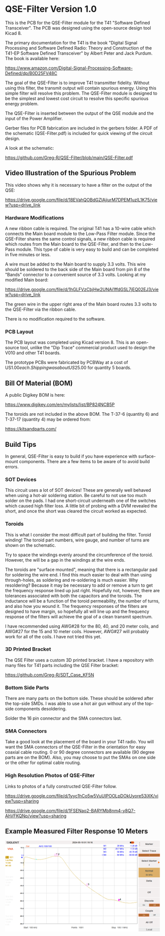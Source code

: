 # QSE-Filter Version 1.0

This is the PCB for the QSE-Filter module for the T41 "Software Defined Transceiver".
The PCB was designed using the open-source design tool Kicad 8.

The primary documentation for the T41 is the book "Digital Signal Processing and Software Defined Radio:
Theory and Construction of the T41-EP Software Defined Transceiver" by Albert Peter and Jack Purdum.
The book is available here:

<https://www.amazon.com/Digital-Signal-Processing-Software-Defined/dp/B0D25FV48C>

The goal of the QSE-Filter is to improve T41 transmitter fidelity.  Without using
this filter, the transmit output will contain spurious energy.  Using this simple filter
will resolve this problem.  The QSE-Filter module is designed to be the simplest
and lowest cost circuit to resolve this specific spurious energy problem.

The QSE-Filter is inserted between the output of the QSE module and the input of the
Power Amplifier.

Gerber files for PCB fabrication are included in the gerbers folder.
A PDF of the schematic (QSE-Filter.pdf) is included for quick viewing of the circuit design.

A look at the schematic:

<https://github.com/Greg-R/QSE-Filter/blob/main/QSE-Filter.pdf>

## Video Illustration of the Spurious Problem

This video shows why it is necessary to have a filter on the output of the QSE:

<https://drive.google.com/file/d/18EVahQOBdGZIAjiurM7DPEM1uzlL1K75/view?usp=drive_link>

### Hardware Modifications

A new ribbon cable is required.  The original T41 has a 10-wire cable which connects the Main board module to the Low-Pass
Filter module.  Since the QSE-Filter shares the same control signals, a new ribbon cable is required which routes from the
Main board to the QSE-Filter, and then to the Low-Pass module.  This type of cable is very easy to build and can be
completed in five minutes or less.

A wire must be added to the Main board to supply 3.3 volts.  This wire should be soldered to the back side of the Main
board from pin 8 of the "Bands" connector to a convenient source of 3.3 volts.  Looking at my modified Main board:

<https://drive.google.com/file/d/1hGLFVzCbjHw2UNAi1ffdGSL7jEQ02EJ3/view?usp=drive_link>

The green wire in the upper right area of the Main board routes 3.3 volts to the QSE-Filter via the ribbon cable.

There is no modification required to the software.

### PCB Layout

The PCB layout was completed using Kicad version 8.  This is an open-source tool, unlike the "Dip Trace" commercial product used
to design the V010 and other T41 boards.

The prototype PCBs were fabricated by PCBWay at a cost of US$1.00 each.  Shipping was about US$25.00 for quantity 5 boards.

## Bill Of Material (BOM)

A public Digikey BOM is here:

<https://www.digikey.com/en/mylists/list/BP824NCB5P>

The toroids are not included in the above BOM.  The T-37-6 (quantity 6) and T-37-17 (quantity 4) may be ordered from:

<https://kitsandparts.com/>

## Build Tips

In general, QSE-Filter is easy to build if you have experience with surface-mount components.  There are a few items to be aware of
to avoid build errors.

### SOT Devices

This circuit uses a lot of SOT devices!  These are generally well behaved when using a hot-air soldering station.  Be careful to not
use too much solder on the pads.  I had one short-circuit underneath one of the switches which caused high filter loss.  A little
bit of probing with a DVM revealed the short, and once the short was cleared the circuit worked as expected.

### Toroids

This is what I consider the most difficult part of building the filter.  Toroid winding!
The toroid part numbers, wire gauge, and number of turns are shown on the schematic.

Try to space the windings evenly around the circumference of the toroid.  However, the will be a gap in the windings
at the wire ends.

The toroids are "surface mounted", meaning that there is a rectangular pad for soldering the wire end.  I find this much
easier to deal with than using through-holes, as soldering and re-soldering is much easier.  Why resoldering?  Because
it may be necessary to add or remove a turn to get the frequency response lined up just right.  Hopefully not, however,
there are tolerances associated with both the capacitors and the toroids.  The inductance will be a function of the toroid
permeability, the number of turns, and also how you wound it.  The frequency responses of the filters are designed to have
margin, so hopefully all will line up and the frequency response of the filters will achieve the goal of a clean transmit
spectrum.

I have recommended using AWG#28 for the 80, 40, and 20 meter coils, and AWG#27 for the 15 and 10 meter coils.
However, AWG#27 will probably work for all of the coils.  I have not tried this yet.

### 3D Printed Bracket

The QSE Filter uses a custom 3D printed bracket.  I have a repository with many files for T41 parts including the QSE Filter bracket:

<https://github.com/Greg-R/SDT_Case_KF5N>

### Bottom Side Parts

There are many parts on the bottom side.  These should be soldered after the top-side SMDs.  I was able to use a hot air gun without any of the top-side components desoldering.

Solder the 16 pin connector and the SMA connectors last.

### SMA Connectors

Take a good look at the placement of the board in your T41 radio.  You will want the SMA connectors of the QSE-Filter in the orientation for
easy coaxial cable routing.  0 or 90 degree connectors are available (90 degree parts are on the BOM).  Also, you may choose to put the SMAs on one side or the other for optimal cable routing.


### High Resolution Photos of QSE-Filter

Links to photos of a fully constructed QSE-Filter follow.

<https://drive.google.com/file/d/1yyc1hCo5w5VuUIPOOLpDOkUyore53iXK/view?usp=sharing>

<https://drive.google.com/file/d/1FSENao2-BARYMb8nm4-y8Q7-AhVFKQNp/view?usp=sharing>

## Example Measured Filter Response 10 Meters

![10 meter filter frequency response](https://github.com/Greg-R/QSE-Filter/blob/main/image/%2010m_QSE-Filter_response.png)
